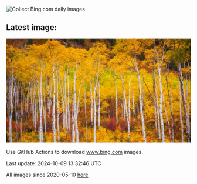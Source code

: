 ![Collect Bing.com daily images](https://github.com/counter2015/bing-daily-images/workflows/Collect%20Bing.com%20daily%20images/badge.svg)
## Latest image:
![](images/AspensColorado.jpg)


Use GitHub Actions to download www.bing.com images.

Last update: 2024-10-09 13:32:46 UTC

All images since 2020-05-10 [here](https://github.com/counter2015/bing-daily-images/tree/master/images)
